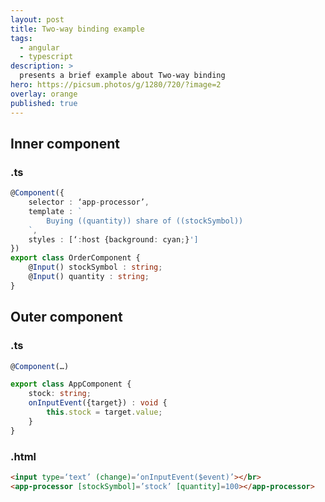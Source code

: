 ```yaml
---
layout: post
title: Two-way binding example
tags:
  - angular
  - typescript
description: >
  presents a brief example about Two-way binding
hero: https://picsum.photos/g/1280/720/?image=2
overlay: orange
published: true
---
```


## Inner component

### **.ts**

~~~typescript
@Component({
    selector : ‘app-processor’,
    template : `
        Buying ((quantity)) share of ((stockSymbol))
    `,
    styles : [‘:host {background: cyan;}']
})
export class OrderComponent {
    @Input() stockSymbol : string;
    @Input() quantity : string;
}
~~~

## Outer component

### **.ts**

~~~typescript
@Component(…)

export class AppComponent {
    stock: string;
    onInputEvent({target}) : void {
        this.stock = target.value;
    }
}
~~~

### **.html**

~~~html
<input type=‘text’ (change)=‘onInputEvent($event)’></br>
<app-processor [stockSymbol]=’stock’ [quantity]=100></app-processor>
~~~
